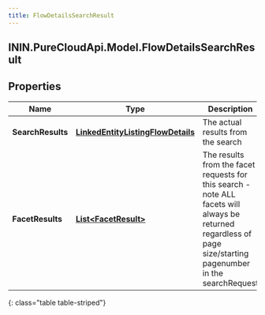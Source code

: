 ```yaml
---
title: FlowDetailsSearchResult
---
```

## ININ.PureCloudApi.Model.FlowDetailsSearchResult

## Properties

|Name | Type | Description | Notes|
|------------ | ------------- | ------------- | -------------|
| **SearchResults** | [**LinkedEntityListingFlowDetails**](LinkedEntityListingFlowDetails.html) | The actual results from the search | [optional] |
| **FacetResults** | [**List&lt;FacetResult&gt;**](FacetResult.html) | The results from the facet requests for this search - note ALL facets will always be returned regardless of page size/starting pagenumber in the searchRequest | [optional] |
{: class="table table-striped"}


